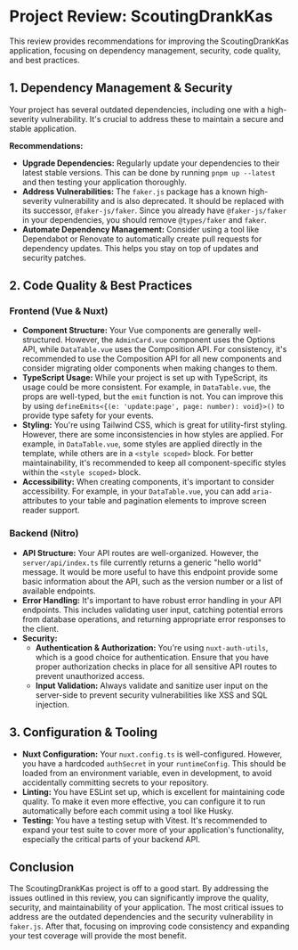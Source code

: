 # Project Review: ScoutingDrankKas

This review provides recommendations for improving the ScoutingDrankKas application, focusing on dependency management, security, code quality, and best practices.

## 1. Dependency Management & Security

Your project has several outdated dependencies, including one with a high-severity vulnerability. It's crucial to address these to maintain a secure and stable application.

**Recommendations:**

- **Upgrade Dependencies:** Regularly update your dependencies to their latest stable versions. This can be done by running `pnpm up --latest` and then testing your application thoroughly.
- **Address Vulnerabilities:** The `faker.js` package has a known high-severity vulnerability and is also deprecated. It should be replaced with its successor, `@faker-js/faker`. Since you already have `@faker-js/faker` in your dependencies, you should remove `@types/faker` and `faker`.
- **Automate Dependency Management:** Consider using a tool like Dependabot or Renovate to automatically create pull requests for dependency updates. This helps you stay on top of updates and security patches.

## 2. Code Quality & Best Practices

### Frontend (Vue & Nuxt)

- **Component Structure:** Your Vue components are generally well-structured. However, the `AdminCard.vue` component uses the Options API, while `DataTable.vue` uses the Composition API. For consistency, it's recommended to use the Composition API for all new components and consider migrating older components when making changes to them.
- **TypeScript Usage:** While your project is set up with TypeScript, its usage could be more consistent. For example, in `DataTable.vue`, the props are well-typed, but the `emit` function is not. You can improve this by using `defineEmits<{(e: 'update:page', page: number): void}>()` to provide type safety for your events.
- **Styling:** You're using Tailwind CSS, which is great for utility-first styling. However, there are some inconsistencies in how styles are applied. For example, in `DataTable.vue`, some styles are applied directly in the template, while others are in a `<style scoped>` block. For better maintainability, it's recommended to keep all component-specific styles within the `<style scoped>` block.
- **Accessibility:** When creating components, it's important to consider accessibility. For example, in your `DataTable.vue`, you can add `aria-` attributes to your table and pagination elements to improve screen reader support.

### Backend (Nitro)

- **API Structure:** Your API routes are well-organized. However, the `server/api/index.ts` file currently returns a generic "hello world" message. It would be more useful to have this endpoint provide some basic information about the API, such as the version number or a list of available endpoints.
- **Error Handling:** It's important to have robust error handling in your API endpoints. This includes validating user input, catching potential errors from database operations, and returning appropriate error responses to the client.
- **Security:**
  - **Authentication & Authorization:** You're using `nuxt-auth-utils`, which is a good choice for authentication. Ensure that you have proper authorization checks in place for all sensitive API routes to prevent unauthorized access.
  - **Input Validation:** Always validate and sanitize user input on the server-side to prevent security vulnerabilities like XSS and SQL injection.

## 3. Configuration & Tooling

- **Nuxt Configuration:** Your `nuxt.config.ts` is well-configured. However, you have a hardcoded `authSecret` in your `runtimeConfig`. This should be loaded from an environment variable, even in development, to avoid accidentally committing secrets to your repository.
- **Linting:** You have ESLint set up, which is excellent for maintaining code quality. To make it even more effective, you can configure it to run automatically before each commit using a tool like Husky.
- **Testing:** You have a testing setup with Vitest. It's recommended to expand your test suite to cover more of your application's functionality, especially the critical parts of your backend API.

## Conclusion

The ScoutingDrankKas project is off to a good start. By addressing the issues outlined in this review, you can significantly improve the quality, security, and maintainability of your application. The most critical issues to address are the outdated dependencies and the security vulnerability in `faker.js`. After that, focusing on improving code consistency and expanding your test coverage will provide the most benefit.
